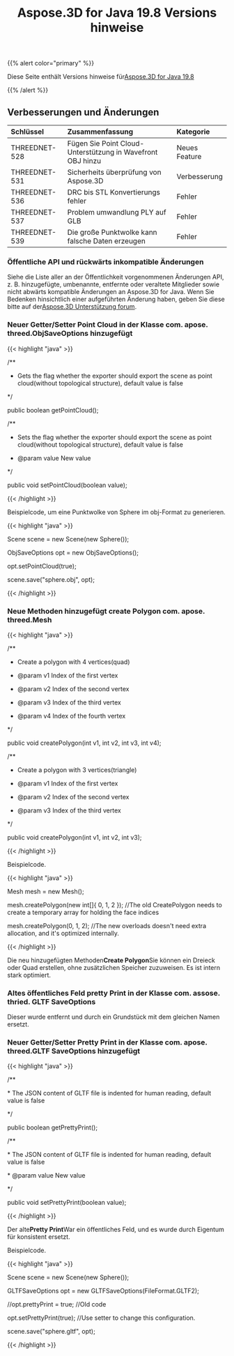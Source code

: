 ﻿---
title: Aspose.3D for Java 19.8 Versions hinweise
type: docs
weight: 50
url: /de/java/aspose-3d-for-java-19-8-release-notes/
---
{{% alert color="primary" %}} 

Diese Seite enthält Versions hinweise für[Aspose.3D for Java 19.8](https://repository.aspose.com/webapp/#/artifacts/browse/tree/General/repo/com/aspose/aspose-3d/19.8)

{{% /alert %}} 
## **Verbesserungen und Änderungen**

|**Schlüssel**|**Zusammenfassung**|**Kategorie**|
|:- |:- |:- |
|THREEDNET-528|Fügen Sie Point Cloud-Unterstützung in Wavefront OBJ hinzu|Neues Feature|
|THREEDNET-531|Sicherheits überprüfung von Aspose.3D|Verbesserung|
|THREEDNET-536 |DRC bis STL Konvertierungs fehler|Fehler|
|THREEDNET-537|Problem umwandlung PLY auf GLB|Fehler|
|THREEDNET-539|Die große Punktwolke kann falsche Daten erzeugen|Fehler|
### **Öffentliche API und rückwärts inkompatible Änderungen**
Siehe die Liste aller an der Öffentlichkeit vorgenommenen Änderungen API, z. B. hinzugefügte, umbenannte, entfernte oder veraltete Mitglieder sowie nicht abwärts kompatible Änderungen an Aspose.3D for Java. Wenn Sie Bedenken hinsichtlich einer aufgeführten Änderung haben, geben Sie diese bitte auf der[Aspose.3D Unterstützung forum](https://forum.aspose.com/c/3d).
### **Neuer Getter/Setter Point Cloud in der Klasse com. apose. threed.ObjSaveOptions hinzugefügt**
{{< highlight "java" >}}

 /**

 * Gets the flag whether the exporter should export the scene as point cloud(without topological structure), default value is false

 */

public boolean getPointCloud();

/**

 * Sets the flag whether the exporter should export the scene as point cloud(without topological structure), default value is false

 * @param value New value

 */

public void setPointCloud(boolean value);

{{< /highlight >}}

Beispielcode, um eine Punktwolke von Sphere im obj-Format zu generieren.

{{< highlight "java" >}}

 Scene scene = new Scene(new Sphere());

ObjSaveOptions opt = new ObjSaveOptions();

opt.setPointCloud(true);

scene.save("sphere.obj", opt);

{{< /highlight >}}
### **Neue Methoden hinzugefügt create Polygon com. apose. threed.Mesh**
{{< highlight "java" >}}

 /**

 * Create a polygon with 4 vertices(quad)

 * @param v1 Index of the first vertex

 * @param v2 Index of the second vertex

 * @param v3 Index of the third vertex

 * @param v4 Index of the fourth vertex

 */

public void createPolygon(int v1, int v2, int v3, int v4);

/**

 * Create a polygon with 3 vertices(triangle)

 * @param v1 Index of the first vertex

 * @param v2 Index of the second vertex

 * @param v3 Index of the third vertex

 */

public void createPolygon(int v1, int v2, int v3);

{{< /highlight >}}

Beispielcode.

{{< highlight "java" >}}

 Mesh mesh = new Mesh();

mesh.createPolygon(new int[]{ 0, 1, 2 }); //The old CreatePolygon needs to create a temporary array for holding the face indices

mesh.createPolygon(0, 1, 2); //The new overloads doesn't need extra allocation, and it's optimized internally.

{{< /highlight >}}

Die neu hinzugefügten Methoden**Create Polygon**Sie können ein Dreieck oder Quad erstellen, ohne zusätzlichen Speicher zuzuweisen. Es ist intern stark optimiert.


### **Altes öffentliches Feld pretty Print in der Klasse com. assose. thried. GLTF SaveOptions**
Dieser wurde entfernt und durch ein Grundstück mit dem gleichen Namen ersetzt.
### **Neuer Getter/Setter Pretty Print in der Klasse com. apose. threed.GLTF SaveOptions hinzugefügt**
{{< highlight "java" >}}

 /**

\* The JSON content of GLTF file is indented for human reading, default value is false

*/

public boolean getPrettyPrint();

/**

\* The JSON content of GLTF file is indented for human reading, default value is false

\* @param value New value

*/

public void setPrettyPrint(boolean value);

{{< /highlight >}}

Der alte**Pretty Print**War ein öffentliches Feld, und es wurde durch Eigentum für konsistent ersetzt.

Beispielcode.

{{< highlight "java" >}}

 Scene scene = new Scene(new Sphere());

GLTFSaveOptions opt = new GLTFSaveOptions(FileFormat.GLTF2);

//opt.prettyPrint = true; //Old code

opt.setPrettyPrint(true); //Use setter to change this configuration.

scene.save("sphere.gltf", opt);

{{< /highlight >}}





